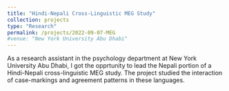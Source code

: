 ```yaml
---
title: "Hindi-Nepali Cross-Linguistic MEG Study"
collection: projects
type: "Research"
permalink: /projects/2022-09-07-MEG
#venue: "New York University Abu Dhabi"
---
```

As a research assistant in the psychology department at New York University Abu Dhabi, I got the opprtunity to lead the Nepali portion of a Hindi-Nepali cross-linguistic MEG study. The project studied the interaction of case-markings and agreement patterns in these languages. 